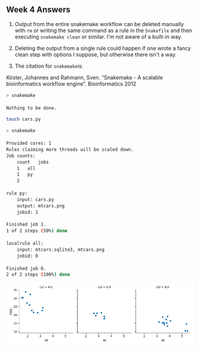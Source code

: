 ## Week 4 Answers

1. Output from the entire snakemake workflow can be deleted manually with `rm` or writing the same command as a rule in the `Snakefile` and then executing `snakemake clean` or similar. I'm not aware of a built-in way.

2. Deleting the output from a single rule could happen if one wrote a fancy clean step with options I suppose, but otherwise there isn't a way.

3. The citation for `snakemake`is:

Köster, Johannes and Rahmann, Sven. “Snakemake - A scalable bioinformatics workflow engine”. Bioinformatics 2012


```bash
> snakemake

Nothing to be done.
```

```bash
touch cars.py
```

```bash
> snakemake

Provided cores: 1
Rules claiming more threads will be scaled down.
Job counts:
	count	jobs
	1	all
	1	py
	2

rule py:
    input: cars.py
    output: mtcars.png
    jobid: 1

Finished job 1.
1 of 2 steps (50%) done

localrule all:
    input: mtcars.sqlite3, mtcars.png
    jobid: 0

Finished job 0.
2 of 2 steps (100%) done
```
 
 
![mtcars.png](https://github.com/TatyanaLev/EE283HW4/blob/main/mtcars.png)